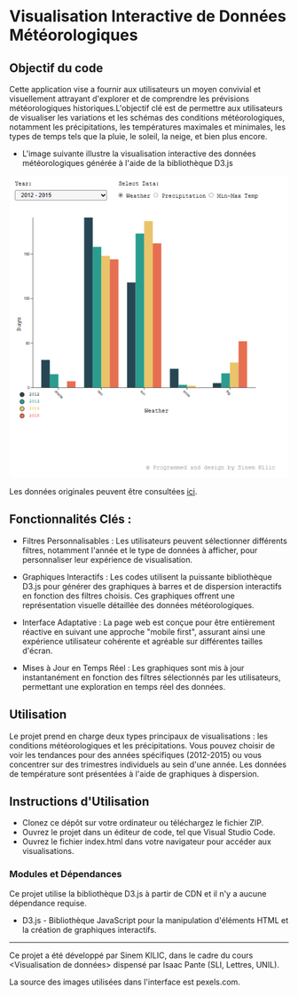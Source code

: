# Visualisation Interactive de Données Météorologiques 

## Objectif du code

Cette application vise a fournir aux utilisateurs un moyen convivial et visuellement attrayant d'explorer et de comprendre les prévisions météorologiques historiques.L'objectif clé est de permettre aux utilisateurs de visualiser les variations et les schémas des conditions météorologiques, notamment les précipitations, les températures maximales et minimales, les types de temps tels que la pluie, le soleil, la neige, et bien plus encore.
- L'image suivante illustre la visualisation interactive des données météorologiques générée à l'aide de la bibliothèque D3.js

![Capture d'écran de la visualisation météo](img.png)

Les données originales peuvent être consultées [ici](https://www.kaggle.com/datasets/ananthr1/weather-prediction).

## Fonctionnalités Clés :

* Filtres Personnalisables : Les utilisateurs peuvent sélectionner différents filtres, notamment l'année et le type de données à afficher, pour personnaliser leur expérience de visualisation.

* Graphiques Interactifs : Les codes utilisent la puissante bibliothèque D3.js pour générer des graphiques à barres et de dispersion interactifs en fonction des filtres choisis. Ces graphiques offrent une représentation visuelle détaillée des données météorologiques.

* Interface Adaptative : La page web est conçue pour être entièrement réactive en suivant une approche "mobile first", assurant ainsi une expérience utilisateur cohérente et agréable sur différentes tailles d'écran.

* Mises à Jour en Temps Réel : Les graphiques sont mis à jour instantanément en fonction des filtres sélectionnés par les utilisateurs, permettant une exploration en temps réel des données.

## Utilisation

Le projet prend en charge deux types principaux de visualisations : les conditions météorologiques et les précipitations. Vous pouvez choisir de voir les tendances pour des années spécifiques (2012-2015) ou vous concentrer sur des trimestres individuels au sein d'une année. Les données de température sont présentées à l'aide de graphiques à dispersion. 


## Instructions d'Utilisation
* Clonez ce dépôt sur votre ordinateur ou téléchargez le fichier ZIP.
* Ouvrez le projet dans un éditeur de code, tel que Visual Studio Code.
* Ouvrez le fichier index.html dans votre navigateur pour accéder aux visualisations.

### Modules et Dépendances
Ce projet utilise la bibliothèque D3.js à partir de CDN et il n'y a aucune dépendance requise.
- D3.js - Bibliothèque JavaScript pour la manipulation d'éléments HTML et la création de graphiques interactifs.

----------------------

Ce projet a été développé par Sinem KILIC, dans le cadre du cours <Visualisation de données> dispensé par Isaac Pante (SLI, Lettres, UNIL).

La source des images utilisées dans l'interface est pexels.com.